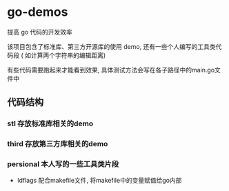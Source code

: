 # go-demos

提高 go 代码的开发效率

该项目包含了标准库、第三方开源库的使用 demo, 还有一些个人编写的工具类代码段 ( 如计算两个字符串的编辑距离)

有些代码需要跑起来才能看到效果, 具体测试方法会写在各子路径中的main.go文件中

## 代码结构

### stl 存放标准库相关的demo

### third 存放第三方库相关的demo

### persional 本人写的一些工具类片段
* ldflags 配合makefile文件, 将makefile中的变量赋值给go内部
